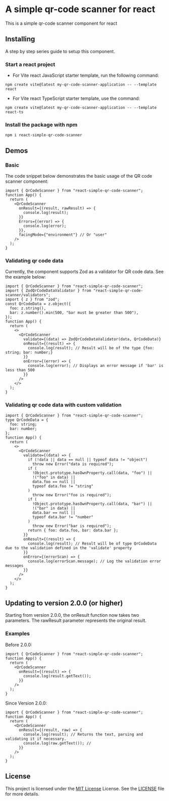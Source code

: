 # A simple qr-code scanner for react

This is a simple qr-code scanner component for react

## Installing

A step by step series guide to setup this component.

### Start a react project

- For Vite react JavaScript starter template, run the following command:

```
npm create vite@latest my-qr-code-scanner-application -- --template react
```

- For Vite react TypeScript starter template, use the command:

```
npm create vite@latest my-qr-code-scanner-application -- --template react-ts
```

### Install the package with npm

```
npm i react-simple-qr-code-scanner
```

## Demos

### Basic

The code snippet below demonstrates the basic usage of the QR code scanner component:

```tsx
import { QrCodeScanner } from "react-simple-qr-code-scanner";
function App() {
  return (
    <QrCodeScanner
      onResult={(result, rawResult) => {
        console.log(result);
      }}
      Errors={(error) => {
        console.log(error);
      }},
      facingMode={"environment"} // Or "user"
    />
  );
}
```

### Validating qr code data

Currently, the component supports Zod as a validator for QR code data. See the example below:

```tsx
import { QrCodeScanner } from "react-simple-qr-code-scanner";
import { ZodQrCodeDataValidator } from "react-simple-qr-code-scanner/validators";
import { z } from "zod";
const QrCodeData = z.object({
  foo: z.string(),
  bar: z.number().min(500, "bar must be greater than 500"),
});
function App() {
  return (
    <>
      <QrCodeScanner
        validate={(data) => ZodQrCodeDataValidator(data, QrCodeData)}
        onResult={(result) => {
          console.log(result); // Result will be of the type {foo: string; bar: number;}
        }}
        onError={(error) => {
          console.log(error); // Displays an error message if 'bar' is less than 500
        }}
      />
    </>
  );
}
```

### Validating qr code data with custom validation

```tsx
import { QrCodeScanner } from "react-simple-qr-code-scanner";
type QrCodeData = {
  foo: string;
  bar: number;
};
function App() {
  return (
    <>
      <QrCodeScanner
        validate={(data) => {
          if (!data || data == null || typeof data != "object")
            throw new Error("data is required");
          if (
            !Object.prototype.hasOwnProperty.call(data, "foo") ||
            !("foo" in data) ||
            data.foo == null ||
            typeof data.foo != "string"
          )
            throw new Error("foo is required");
          if (
            !Object.prototype.hasOwnProperty.call(data, "bar") ||
            !("bar" in data) ||
            data.bar == null ||
            typeof data.bar != "number"
          )
            throw new Error("bar is required");
          return { foo: data.foo, bar: data.bar };
        }}
        onResult={(result) => {
          console.log(result); // Result will be of type QrCodeData due to the validation defined in the 'validate' property
        }}
        onError={(errorScan) => {
          console.log(errorScan.message); // Log the validation error messages
        }}
      />
    </>
  );
}
```

## Updating to version 2.0.0 (or higher)

Starting from version 2.0.0, the onResult function now takes two parameters. The rawResult parameter represents the original result.

### Examples

Before 2.0.0:

```tsx
import { QrCodeScanner } from "react-simple-qr-code-scanner";
function App() {
  return (
    <QrCodeScanner
      onResult={(result) => {
        console.log(result.getText());
      }}
    />
  );
}
```

Since Version 2.0.0:

```tsx
import { QrCodeScanner } from "react-simple-qr-code-scanner";
function App() {
  return (
    <QrCodeScanner
      onResult={(result, raw) => {
        console.log(result); // Returns the text, parsing and validating it if necessary.
        console.log(raw.getText()); //
      }}
    />
  );
}
```

## License

This project is licensed under the [MIT License](LICENSE) License. See the [LICENSE](LICENSE) file for more details.
